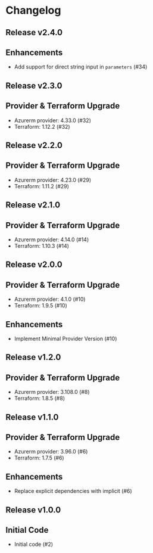 # Changelog

## Release v2.4.0

## Enhancements

- Add support for direct string input in `parameters` (#34)


   
## Release v2.3.0

## Provider & Terraform Upgrade
- Azurerm provider: 4.33.0 (#32)
- Terraform: 1.12.2 (#32)
   
## Release v2.2.0

## Provider & Terraform Upgrade
- Azurerm provider: 4.23.0 (#29)
- Terraform: 1.11.2 (#29)
   
## Release v2.1.0

## Provider & Terraform Upgrade
- Azurerm provider: 4.14.0 (#14)
- Terraform: 1.10.3 (#14)
   
## Release v2.0.0

## Provider & Terraform Upgrade
- Azurerm provider: 4.1.0 (#10)
- Terraform: 1.9.5 (#10)
## Enhancements
- Implement Minimal Provider Version (#10)
   
## Release v1.2.0

## Provider & Terraform Upgrade
- Azurerm provider: 3.108.0 (#8)
- Terraform: 1.8.5 (#8)
   
## Release v1.1.0

## Provider & Terraform Upgrade

- Azurerm provider: 3.96.0 (#6)
- Terraform: 1.7.5 (#6)

## Enhancements

- Replace explicit dependencies with implicit (#6)
   
## Release v1.0.0

## Initial Code

- Initial code (#2)


   